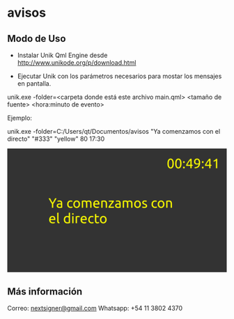 # avisos

## Modo de Uso

* Instalar Unik Qml Engine desde http://www.unikode.org/p/download.html

* Ejecutar Unik con los parámetros necesarios para mostar los mensajes en pantalla.


unik.exe -folder=<carpeta donde está este archivo main.qml> <mensaje> <color de fondo> <color de letra de mensaje> <tamaño de fuente> <hora:minuto de evento>

Ejemplo:

unik.exe -folder=C:/Users/qt/Documentos/avisos "Ya comenzamos con el directo" "#333" "yellow" 80 17:30

![Ejemplo](https://github.com/nextsigner/avisos/raw/master/screenshot.png)

## Más información

Correo: nextsigner@gmail.com
Whatsapp: +54 11 3802 4370
